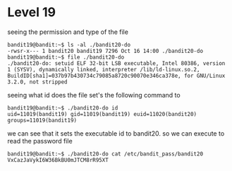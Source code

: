 # Level 19

seeing the permission and type of the file
```
bandit19@bandit:~$ ls -al ./bandit20-do
-rwsr-x--- 1 bandit20 bandit19 7296 Oct 16 14:00 ./bandit20-do
bandit19@bandit:~$ file ./bandit20-do
./bandit20-do: setuid ELF 32-bit LSB executable, Intel 80386, version 1 (SYSV), dynamically linked, interpreter /lib/ld-linux.so.2, BuildID[sha1]=037b97b430734c79085a8720c90070e346ca378e, for GNU/Linux 3.2.0, not stripped
```
seeing what id does the file set's the following command to
```
bandit19@bandit:~$ ./bandit20-do id
uid=11019(bandit19) gid=11019(bandit19) euid=11020(bandit20) groups=11019(bandit19)
```
we can see that it sets the executable id to bandit20. so we can execute to read the password file
```
bandit19@bandit:~$ ./bandit20-do cat /etc/bandit_pass/bandit20
VxCazJaVykI6W36BkBU0mJTCM8rR95XT
```